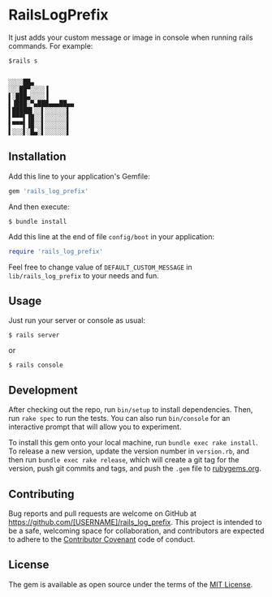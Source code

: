 # RailsLogPrefix

It just adds your custom message or image in console when running rails commands. For example:

    $rails s
    
    
    ░░░░██▄
    ░░░██▀░░░░▐
    ▌░███▄░░░░▐
    ▌▐███░▀▄███▄▄▄██▄▄
    ▌█████▌░░▌░░░░░░▌
    ▌▀▀▀▌▐█░░▌░░░░░░▌
    ▌▀▀▀▌▐█░░▌░░░░░░▌
    ▌░░░▌░█▄░▌░░░░░░▌

## Installation

Add this line to your application's Gemfile:

```ruby
gem 'rails_log_prefix'
```

And then execute:

    $ bundle install

Add this line at the end of file `config/boot` in your application:

```ruby
require 'rails_log_prefix'
```

Feel free to change value of `DEFAULT_CUSTOM_MESSAGE` in `lib/rails_log_prefix` to your needs and fun.

## Usage

Just run your server or console as usual:

    $ rails server
or

    $ rails console
    
## Development

After checking out the repo, run `bin/setup` to install dependencies. Then, run `rake spec` to run the tests. You can also run `bin/console` for an interactive prompt that will allow you to experiment.

To install this gem onto your local machine, run `bundle exec rake install`. To release a new version, update the version number in `version.rb`, and then run `bundle exec rake release`, which will create a git tag for the version, push git commits and tags, and push the `.gem` file to [rubygems.org](https://rubygems.org).

## Contributing

Bug reports and pull requests are welcome on GitHub at https://github.com/[USERNAME]/rails_log_prefix. This project is intended to be a safe, welcoming space for collaboration, and contributors are expected to adhere to the [Contributor Covenant](http://contributor-covenant.org) code of conduct.


## License

The gem is available as open source under the terms of the [MIT License](http://opensource.org/licenses/MIT).

